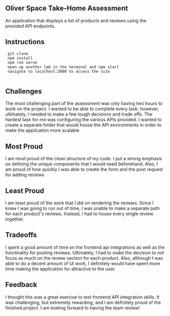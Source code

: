 ## Oliver Space Take-Home Assessment

An application that displays a list of products and reviews using the provided API endpoints. 

## Instructions

```
 git clone 
 npm install
 npm run serve
 open up another tab in the terminal and npm start
 navigate to localhost:3000 to access the site
 
 ```


## Challenges
The most challenging part of the assessment was only having two hours to work on the project. I wanted to be able to complete every task; however, ultimately, I needed to make a few tough decisions and trade offs. The hardest task for me was configuring the various APIs provided. I wanted to create a separate folder that would house the API environments in order to make the application more scalable

## Most Proud

I am most proud of the clean structure of my code. I put a strong emphasis on defining the unique components that I would need beforehand. Also, I am proud of how quickly I was able to create the form and the post request for adding reviews

## Least Proud

I am least proud of the work that I did on rendering the reviews. Since I knew I was going to run out of time, I was unable to make a separate path for each product's reviews. Instead, I had to house every single review together. 

## Tradeoffs

I spent a good amount of time on the frontend api integrations as well as the functinality for posting reviews. Ultimately, I had to make the decision to not focus as much on the review section for each product. Also, although I was able to do a decent amount of UI work, I definitely would have spent more time making the application for attractive to the user.


## Feedback

I thought this was a great exercise to test frontend API integration skills. It was challenging, but extremely rewarding, and I am definitely proud of the finished project. I am looking forward to having the team review!


